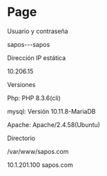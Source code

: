 # Page

Usuario y contraseña

sapos---sapos

&#x20;

Dirección IP estática

10.206.15

&#x20;

Versiones

Php: PHP 8.3.6(cli)

mysql: Versión 10.11.8-MariaDB

Apache:  Apache/2.4.58(Ubuntu)

Directorio

/var/www/sapos.com

10.1.201.100 sapos.com
